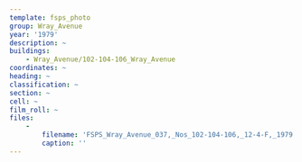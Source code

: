 ```yaml
---
template: fsps_photo
group: Wray_Avenue
year: '1979'
description: ~
buildings:
    - Wray_Avenue/102-104-106_Wray_Avenue
coordinates: ~
heading: ~
classification: ~
section: ~
cell: ~
film_roll: ~
files:
    -
        filename: 'FSPS_Wray_Avenue_037,_Nos_102-104-106,_12-4-F,_1979.png'
        caption: ''
---
```

